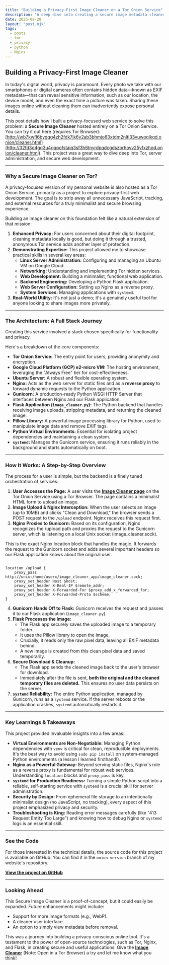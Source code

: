 ```yaml
---
title: "Building a Privacy-First Image Cleaner on a Tor Onion Service"
description: "A deep dive into creating a secure image metadata cleaner hosted on a Tor Onion Service. Follow my journey with Python, Flask, Nginx, and Linux server administration to build a practical, privacy-focused tool."
date: 2025-08-28
layout: "post.njk"
tags:
  - posts
  - tor
  - privacy
  - python
  - Nginx
---
```


## Building a Privacy-First Image Cleaner

In today's digital world, privacy is paramount. Every photo we take with our smartphones or digital cameras often contains hidden data—known as EXIF metadata—that can reveal sensitive information, such as our location, the device model, and even the exact time a picture was taken. Sharing these images online without cleaning them can inadvertently expose personal details.

This post details how I built a privacy-focused web service to solve this problem: a **Secure Image Cleaner** hosted entirely on a Tor Onion Service. You can try it out here (requires Tor Browser): [http://wb7kwfl6bygqg4zh2fdk7jk6v2ab3bhmjo63xtdm2nltl33vuwoqlkqd.onion/cleaner.html](http://32fd3d4gq3u4qqpofstaiq3sf3h6tnyrdpqdcgdszbrhovv25yfxzhqd.onion/cleaner.html). This project was a great way to dive deep into Tor, server administration, and secure web development.

---

### Why a Secure Image Cleaner on Tor?

A privacy-focused version of my personal website is also hosted as a Tor Onion Service, primarily as a project to explore privacy-first web development. The goal is to strip away all unnecessary JavaScript, tracking, and external resources for a truly minimalist and secure browsing experience.

Building an image cleaner on this foundation felt like a natural extension of that mission:

1.  **Enhanced Privacy:** For users concerned about their digital footprint, cleaning metadata locally is good, but doing it through a trusted, anonymous Tor service adds another layer of protection.
2.  **Demonstrating Expertise:** This project allowed me to showcase practical skills in several key areas:
    * **Linux Server Administration:** Configuring and managing an Ubuntu VM on Google Cloud.
    * **Networking:** Understanding and implementing Tor hidden services.
    * **Web Development:** Building a minimalist, functional web application.
    * **Backend Engineering:** Developing a Python Flask application.
    * **Web Server Configuration:** Setting up Nginx as a reverse proxy.
    * **System Services:** Managing applications with `systemd`.
3.  **Real-World Utility:** It's not just a demo; it's a genuinely useful tool for anyone looking to share images more privately.

---

### The Architecture: A Full Stack Journey

Creating this service involved a stack chosen specifically for functionality and privacy.

Here's a breakdown of the core components:

* **Tor Onion Service:** The entry point for users, providing anonymity and encryption.
* **Google Cloud Platform (GCP) e2-micro VM:** The hosting environment, leveraging the "Always Free" tier for cost-effectiveness.
* **Ubuntu Server:** A robust and flexible operating system.
* **Nginx:** Acts as the web server for static files and as a **reverse proxy** to forward dynamic requests to the Python application.
* **Gunicorn:** A production-ready Python WSGI HTTP Server that interfaces between Nginx and our Flask application.
* **Flask Application (`image_cleaner.py`):** The Python backend that handles receiving image uploads, stripping metadata, and returning the cleaned image.
* **Pillow Library:** A powerful image processing library for Python, used to manipulate image data and remove EXIF tags.
* **Python Virtual Environments:** Essential for isolating project dependencies and maintaining a clean system.
* **`systemd`:** Manages the Gunicorn service, ensuring it runs reliably in the background and starts automatically on boot.

---

### How It Works: A Step-by-Step Overview

The process for a user is simple, but the backend is a finely tuned orchestration of services:

1.  **User Accesses the Page:** A user visits the **[Image Cleaner page](http://wb7kwfl6bygqg4zh2fdk7jk6v2ab3bhmjo63xtdm2nltl33vuwoqlkqd.onion/cleaner.html)** on the Tor Onion Service using a Tor Browser. The page contains a minimalist HTML form to upload an image.
2.  **Image Upload & Nginx Interception:** When the user selects an image (up to 10MB) and clicks "Clean and Download," the browser sends a POST request to the `/upload` endpoint. Nginx receives this request first.
3.  **Nginx Proxies to Gunicorn:** Based on its configuration, Nginx recognizes the /upload path and proxies the request to the Gunicorn server, which is listening on a local Unix socket (image_cleaner.sock).

This is the exact Nginx location block that handles the magic. It forwards the request to the Gunicorn socket and adds several important headers so our Flask application knows about the original user.

```Nginx

location /upload {
    proxy_pass http://unix:/home/userx/image_cleaner_app/image_cleaner.sock;
    proxy_set_header Host $host;
    proxy_set_header X-Real-IP $remote_addr;
    proxy_set_header X-Forwarded-For $proxy_add_x_forwarded_for;
    proxy_set_header X-Forwarded-Proto $scheme;
}

```

4.  **Gunicorn Hands Off to Flask:** Gunicorn receives the request and passes it to our Flask application (`image_cleaner.py`).
5.  **Flask Processes the Image:**
    * The Flask app securely saves the uploaded image to a temporary folder.
    * It uses the Pillow library to open the image.
    * Crucially, it reads only the raw pixel data, leaving all EXIF metadata behind.
    * A new image is created from this clean pixel data and saved temporarily.
6.  **Secure Download & Cleanup:**
    * The Flask app sends the cleaned image back to the user's browser for download.
    * Immediately after the file is sent, **both the original and the cleaned temporary files are deleted.** This ensures no user data persists on the server.
7.  **`systemd` Reliability:** The entire Python application, managed by Gunicorn, runs as a `systemd` service. If the server reboots or the application crashes, `systemd` automatically restarts it.

---

### Key Learnings & Takeaways

This project provided invaluable insights into a few areas:

* **Virtual Environments are Non-Negotiable:** Managing Python dependencies with `venv` is critical for clean, reproducible deployments. It's the best way to avoid using `sudo pip install` on system-managed Python environments (a lesson I learned firsthand!).
* **Nginx as a Powerful Gateway:** Beyond serving static files, Nginx's role as a reverse proxy is fundamental for robust web services. Understanding `location` blocks and `proxy_pass` is key.
* **`systemd` for Production Readiness:** Turning a simple Python script into a reliable, self-starting service with `systemd` is a crucial skill for server administration.
* **Security by Design:** From ephemeral file storage to an intentionally minimalist design (no JavaScript, no tracking), every aspect of this project emphasized privacy and security.
* **Troubleshooting is King:** Reading error messages carefully (like "413 Request Entity Too Large") and knowing how to debug Nginx or `systemd` logs is an essential skill.

---

### See the Code

For those interested in the technical details, the source code for this project is available on GitHub. You can find it in the `onion-version` branch of my website's repository.

**[View the project on GitHub](https://github.com/KnowOneActual/BB_Website/tree/onion-version)**

---

### Looking Ahead

This Secure Image Cleaner is a proof-of-concept, but it could easily be expanded. Future enhancements might include:

* Support for more image formats (e.g., WebP).
* A cleaner user interface.
* An option to simply view metadata before removal.

This was a journey into building a privacy-conscious online tool. It's a testament to the power of open-source technologies, such as Tor, Nginx, and Flask, in creating secure and useful applications. Give the **[Image Cleaner](http://32fd3d4gq3u4qqpofstaiq3sf3h6tnyrdpqdcgdszbrhovv25yfxzhqd.onion/cleaner.html)** (Note: Open in a Tor Browser) a try and let me know what you think!

